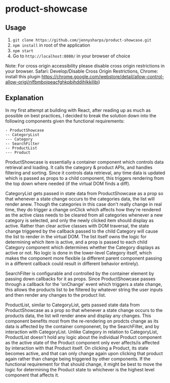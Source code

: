 # product-showcase

## Usage
1. `git clone https://github.com/jennysharps/product-showcase.git`
2. `npm install` in root of the application
3. `npm start`
4. Go to `http://localhost:8080/` in your browser of choice

Note: For cross origin accessibility please disable cross origin restrictions in your browser. Safari: Develop/Disable Cross Origin Restrictions, Chrome: install this plugin https://chrome.google.com/webstore/detail/allow-control-allow-origi/nlfbmbojpeacfghkpbjhddihlkkiljbi)

## Explanation
In my first attempt at building with React, after reading up as much as possible on best practices, I decided to break the solution down into the following components given the functional requirements:

```
- ProductShowcase
-- CategoryList
--- Category
-- SearchFilter
-- ProductList
--- Product
```

ProductShowcase is essentially a container component which controls data retrieval and loading.  It calls the category & product APIs, and handles filtering and sorting.  Since it controls data retrieval, any time data is updated which is passed as props to a child component, this triggers rendering from the top down where needed (if the virtual DOM finds a diff).

CategoryList gets passed in state data from ProductShowcase as a prop so that whenever a state change occurs to the categories data, the list will render anew. Though the categories in this case don't really change in real time, they do trigger a change onClick which affects how they're rendered as the active class needs to be cleared from all categories whenever a new category is selected, and only the newly clicked item should display as active. Rather than clear active classes with DOM traversal, the state change triggered by the callback passed to the child Category will cause the list to render in the virtual DOM. The list itself owns the logic for determining which item is active, and a prop is passed to each child Category component which determines whether the Category displays as active or not. No logic is done in the lower-level Category itself, which makes the component more flexible (a different parent component passing in a different callback could result in different behavior entirely).

SearchFilter is configurable and controlled by the container element by passing down callbacks for it as props.  Since ProductShowcase passes through a callback for the 'onChange' event which triggers a state change, this allows the products list to be filtered by whatever string the user inputs and then render any changes to the product list.

ProductList, similar to CategoryList, gets passed state data from ProductShowcase as a prop so that whenever a state change occurs to the products data, the list will render anew and display any changes. This component benefits most from the re-rendering on prodcts change as its data is affected by the container componenet, by the SearchFilter, and by interaction with CategoryList. Unlike Category in relation to CategoryList, ProductList doesn't hold any logic about the individual Product component as the active state of the Product component only ever affects/is affected by interaction with that Product itself. On clicking a Product, its state becomes active, and that can only change again upon clicking that product again rather than change being triggered by other components.  If the functional requirement for that should change, it might be best to move the logic for determining the Product state to whichever is the highest level component that affects it.